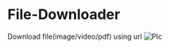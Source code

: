# File-Downloader
Download file(image/video/pdf) using url
![PIc](https://github.com/ELEAC/File-Downloader/assets/43890012/2c17f48f-92ca-4012-af38-bb8cc673a083)


